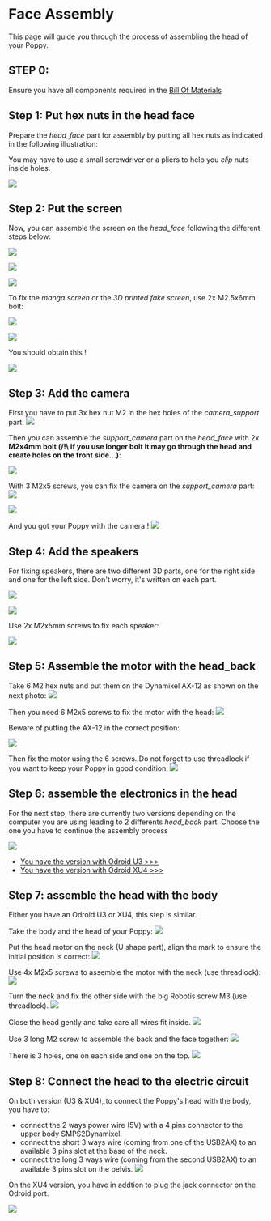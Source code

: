 # Face Assembly

This page will guide you through the process of assembling the head of your Poppy.

## STEP 0:

Ensure you have all components required in the [Bill Of Materials](BOM.md)

## Step 1: Put hex nuts in the head face

Prepare the *head_face* part for assembly by putting all hex nuts as indicated in the following illustration:

You may have to use a small screwdriver or a pliers to help you *clip* nuts inside holes.

![](img/assembly/head_front_nuts.jpg)

## Step 2: Put the screen

Now, you can assemble the screen on the *head_face* following the different steps below:

![](img/assembly/head_face_all_parts.jpg)

![](img/assembly/head_face_step_2.jpg)

![](img/assembly/head_face_assembly_step_2.jpg)

To fix the *manga screen* or the *3D printed fake screen*, use 2x M2.5x6mm bolt:

![](img/assembly/head_face_screen_assembly.jpg)

![](img/assembly/head_face_assembled_back.jpg)

You should obtain this !

![](img/assembly/head_face_assembled_front.jpg)

## Step 3: Add the camera
First you have to put 3x hex nut M2 in the hex holes of the *camera_support* part:
![](img/assembly/camera_support_nuts.jpg)

Then you can assemble the *support_camera* part on the *head_face* with 2x **M2x4mm bolt (/!\ if you use longer bolt it may go through the head and create holes on the front side...)**:

![](img/assembly/head_face_camera_support_parts.jpg)

With 3 M2x5 screws, you can fix the camera on the *support_camera* part:
![](img/assembly/head_face_camera_parts.jpg)

![](img/assembly/head_face_assembled_camera_back.jpg)

And you got your Poppy with the camera !
![](img/assembly/head_face_assembled_camera_front.jpg)


## Step 4: Add the speakers

For fixing speakers, there are two different 3D parts, one for the right side and one for the left side. Don't worry, it's written on each part.

![](img/assembly/audio_parts.jpg)

![](img/assembly/head_face_audio_step_2.jpg)

Use 2x M2x5mm screws to fix each speaker:

![](img/assembly/head_face_assembled_audio.jpg)


## Step 5: Assemble the motor with the head_back

Take 6 M2 hex nuts and put them on the Dynamixel AX-12 as shown on the next photo:
![](img/assembly/head_motor_nuts.jpg)

Then you need 6 M2x5 screws to fix the motor with the head:
![](img/assembly/head_back_motor_parts.jpg)

Beware of putting the AX-12 in the correct position:

![](img/assembly/head_back_motor_step_2.jpg)

Then fix the motor using the 6 screws. Do not forget to use threadlock if you want to keep your Poppy in good condition.
![](img/assembly/head_back_motor_assembled.jpg)


## Step 6: assemble the electronics in the head

For the next step, there are currently two versions depending on the computer you are using leading to 2 differents *head_back* part. Choose the one you have to continue the assembly process

![](img/assembly/diff_U3-XU4.jpg)

- [You have the version with Odroid U3 >>>](head_back_U3.md)
- [You have the version with Odroid XU4 >>>](head_back_xu4.md)


## Step 7: assemble the head with the body
Either you have an Odroid U3 or XU4, this step is similar.

Take the body and the head of your Poppy:
![](img/assembly/XU4-head-assembly-1.jpg)

Put the head motor on the neck (U shape part), align the mark to ensure the initial position is correct:
![](img/assembly/XU4-head-assembly-2.jpg)

Use 4x M2x5 screws to assemble the motor with the neck (use threadlock):
![](img/assembly/XU4-head-assembly-3.jpg)

Turn the neck and fix the other side with the big Robotis screw M3 (use threadlock).
![](img/assembly/XU4-head-assembly-4.jpg)

Close the head gently and take care all wires fit inside.
![](img/assembly/XU4-head-assembly-5.jpg)

Use 3 long M2 screw to assemble the back and the face together:
![](img/assembly/XU4-head-assembly-0.jpg)

There is 3 holes, one on each side and one on the top.
![](img/assembly/XU4-head-assembly-6.jpg)

## Step 8: Connect the head to the electric circuit

On both version (U3 & XU4), to connect the Poppy's head with the body, you have to:

- connect the 2 ways power wire (5V) with a 4 pins connector to the upper body SMPS2Dynamixel.
- connect the short 3 ways wire (coming from one of the USB2AX) to an available 3 pins slot at the base of the neck.
- connect the long 3 ways wire (coming from the second USB2AX) to an available 3 pins slot on the pelvis.
![](img/assembly/U3-head-assembly-11.jpg)

On the XU4 version, you have in addtion to plug the jack connector on the Odroid port.

![](img/assembly/XU4-head-assembly-7.jpg)
